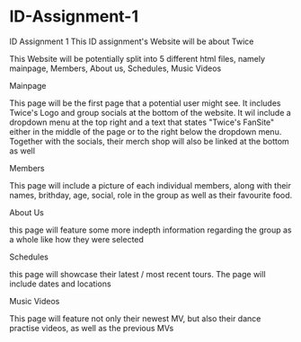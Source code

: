 # ID-Assignment-1

ID Assignment 1
This ID assignment's Website will be about Twice

This Website will be potentially split into 5 different html files, namely mainpage, Members, About us, Schedules, Music Videos

Mainpage

This page will be the first page that a potential user might see. It includes Twice's Logo and group socials at the bottom of the website. It wil include a dropdown menu at the top right and a text that states "Twice's FanSite" either in the middle of the page or to the right below the dropdown menu. Together with the socials, their merch shop will also be linked at the bottom as well

Members

This page will include a picture of each individual members, along with their names, brithday, age, social, role in the group as well as their favourite food.

About Us

this page will feature some more indepth information regarding the group as a whole like how they were selected

Schedules

this page will showcase their latest / most recent tours. The page will include dates and locations

Music Videos

This page will feature not only their newest MV, but also their dance practise videos, as well as the previous MVs
